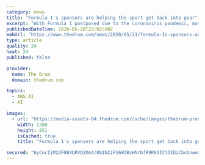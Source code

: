 ```yaml
---
category: news
title: "Formula 1's sponsors are helping the sport get back into gear"
excerpt: "With Formula 1 postponed due to the coronavirus pandemic, motor fans around the world are feeling the need for speed."
publishedDateTime: 2020-05-20T23:02:00Z
webUrl: "https://www.thedrum.com/news/2020/05/21/formula-1s-sponsors-are-helping-the-sport-get-back-gear"
type: article
quality: 24
heat: 24
published: false

provider:
  name: The Drum
  domain: thedrum.com

topics:
  - AWS AI
  - AI

images:
  - url: "https://media-assets-04.thedrum.com/cache/images/thedrum-prod/s3-news-tmp-1086-formula1_race--default--1280.jpg"
    width: 1280
    height: 851
    isCached: true
    title: "Formula 1's sponsors are helping the sport get back into gear"

secured: "6yCocIiM2dF0BXbRVQ2Om4/0bIN2iFU6W3BsHNrbfR9R9AICtOIQzCbvbnweaitMCG9qyoHpSQE92Z7X2Zs/TLrfJg4VXZrhJWicsUuIa06bI7Wu51Dt/Gw7DX54NlvyCxhUU9e6/wrNx4fi4KGaE/0wbf4xVZ9isYvbj+BkQII8E81NW7bixAdKsAAlbT0fScuh7VEXIbJKQUwzbMTjTGtN6KSwxYOWTnEWAXOCvmTQ+NRCHFf7mIfaM79GhVsCHQGRKVQoc9/4B9LYJ7J8/8Hv6aC7N4W0noTm9+SS0i5QsAVUSOvf4C7w/pVMDuOL+FhyjGBYSZp5Rf9+ii2NqKIF71avoPipEgZGgWv1c/6cPJZ5NRxIwLW9RNdNiqyrKODyNtljCYEjTX3hgyAZEj+FqczwW3np/6lcdd3zNaWVuBiArl9N6wxSz1vgD7IZI1Ump2A3FkfWa04r5nC8X26dJfxXfIvwYnNjiPvTLu8=;uWiL6xfplX+sDTp/SwIkTg=="
---
```


